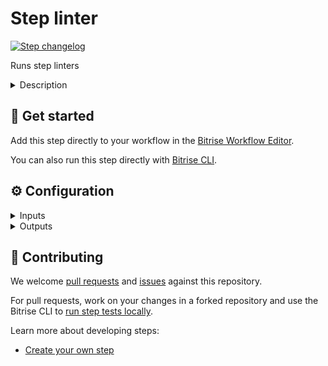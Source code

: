 # Step linter

[![Step changelog](https://shields.io/github/v/release/bitrise-steplib/steps-check.git?include_prereleases&label=changelog&color=blueviolet)](https://github.com/bitrise-steplib/steps-check.git/releases)

Runs step linters


<details>
<summary>Description</summary>

Runs step linters

</details>

## 🧩 Get started

Add this step directly to your workflow in the [Bitrise Workflow Editor](https://docs.bitrise.io/en/bitrise-ci/workflows-and-pipelines/steps/adding-steps-to-a-workflow.html).

You can also run this step directly with [Bitrise CLI](https://github.com/bitrise-io/bitrise).

## ⚙️ Configuration

<details>
<summary>Inputs</summary>

| Key | Description | Flags | Default |
| --- | --- | --- | --- |
| `step_dir` | Step directory path | required | `.` |
| `workflow` | Select the validation workflow to run | required | `lint unit_test` |
| `skip_step_yml_validation` | Skip step.yml and README validation |  | `no` |
| `skip_go_checks` | Skip golang related checks |  | `no` |
</details>

<details>
<summary>Outputs</summary>
There are no outputs defined in this step
</details>

## 🙋 Contributing

We welcome [pull requests](https://github.com/bitrise-steplib/steps-check.git/pulls) and [issues](https://github.com/bitrise-steplib/steps-check.git/issues) against this repository.

For pull requests, work on your changes in a forked repository and use the Bitrise CLI to [run step tests locally](https://docs.bitrise.io/en/bitrise-ci/bitrise-cli/running-your-first-local-build-with-the-cli.html).

Learn more about developing steps:

- [Create your own step](https://docs.bitrise.io/en/bitrise-ci/workflows-and-pipelines/developing-your-own-bitrise-step/developing-a-new-step.html)
